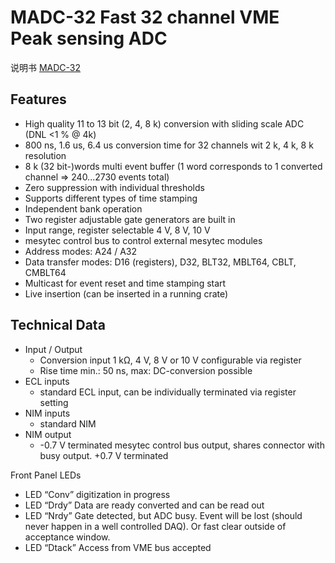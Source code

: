 <!-- MADC_32.md --- 
;; 
;; Description: 
;; Author: Hongyi Wu(吴鸿毅)
;; Email: wuhongyi@qq.com 
;; Created: 六 2月 18 21:15:16 2017 (+0800)
;; Last-Updated: 一 8月  7 16:44:43 2017 (+0800)
;;           By: Hongyi Wu(吴鸿毅)
;;     Update #: 6
;; URL: http://wuhongyi.cn -->

# MADC-32  Fast 32 channel VME Peak sensing ADC

说明书 [MADC-32](http://wuhongyi.cn/DAQNote/pdf/ElectronicsModules/MESYTEC/MADC-32.pdf)

## Features

- High quality 11 to 13 bit (2, 4, 8 k) conversion with sliding scale ADC (DNL <1 % @ 4k)
- 800 ns, 1.6 us, 6.4 us conversion time for 32 channels wit 2 k, 4 k, 8 k resolution
- 8 k (32 bit-)words multi event buffer (1 word corresponds to 1 converted channel => 240...2730 events total)
- Zero suppression with individual thresholds
- Supports different types of time stamping
- Independent bank operation
- Two register adjustable gate generators are built in
- Input range, register selectable 4 V, 8 V, 10 V
- mesytec control bus to control external mesytec modules
- Address modes: A24 / A32
- Data transfer modes: D16 (registers), D32, BLT32, MBLT64, CBLT, CMBLT64
- Multicast for event reset and time stamping start
- Live insertion (can be inserted in a running crate)


## Technical Data

- Input / Output
	- Conversion input 1 kΩ, 4 V, 8 V or 10 V configurable via register
	- Rise time min.: 50 ns, max: DC-conversion possible
- ECL inputs
	- standard ECL input, can be individually terminated via register setting
- NIM inputs
	- standard NIM
- NIM output
	- -0.7 V terminated
mesytec control bus output, shares connector with busy output. +0.7 V terminated





Front Panel LEDs

- LED “Conv”  digitization in progress
- LED “Drdy”  Data are ready converted and can be read out
- LED “Nrdy”  Gate detected, but ADC busy. Event will be lost (should never happen in a well controlled DAQ). Or fast clear outside of acceptance window.
- LED “Dtack”  Access from VME bus accepted








<!-- MADC_32.md ends here -->
